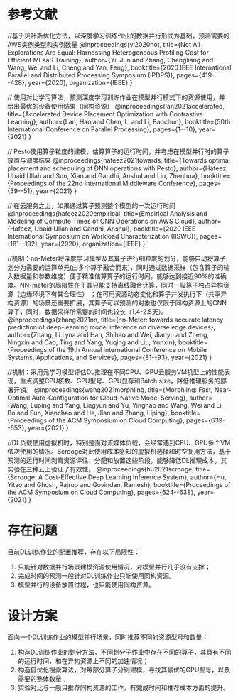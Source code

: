# 参考文献

//基于贝叶斯优化方法，以深度学习训练作业的数据并行形式为基础，预测需要的AWS实例类型和实例数量
@inproceedings{yi2020not,
  title={Not All Explorations Are Equal: Harnessing Heterogeneous Profiling Cost for Efficient MLaaS Training},
  author={Yi, Jun and Zhang, Chengliang and Wang, Wei and Li, Cheng and Yan, Feng},
  booktitle={2020 IEEE International Parallel and Distributed Processing Symposium (IPDPS)},
  pages={419--428},
  year={2020},
  organization={IEEE}
}

// 使用对比学习算法，预测深度学习训练作业在模型并行模式下的资源使用，并给出最优的设备使用结果（同构资源）
@inproceedings{lan2021accelerated,
  title={Accelerated Device Placement Optimization with Contrastive Learning},
  author={Lan, Hao and Chen, Li and Li, Baochun},
  booktitle={50th International Conference on Parallel Processing},
  pages={1--10},
  year={2021}
}

// Pesto使用算子粒度的建模，估算算子的运行时间，并考虑在模型并行时的算子放置与调度结果
@inproceedings{hafeez2021towards,
  title={Towards optimal placement and scheduling of DNN operations with Pesto},
  author={Hafeez, Ubaid Ullah and Sun, Xiao and Gandhi, Anshul and Liu, Zhenhua},
  booktitle={Proceedings of the 22nd International Middleware Conference},
  pages={39--51},
  year={2021}
}

// 在云服务之上，如果通过算子预测整个模型的一次运行时间
@inproceedings{hafeez2020empirical,
  title={Empirical Analysis and Modeling of Compute Times of CNN Operations on AWS Cloud},
  author={Hafeez, Ubaid Ullah and Gandhi, Anshul},
  booktitle={2020 IEEE International Symposium on Workload Characterization (IISWC)},
  pages={181--192},
  year={2020},
  organization={IEEE}
}

//机制：nn-Meter将深度学习模型及其算子进行细粒度的划分，能够自动将算子划分为需要的运算单元(由多个算子融合而来)，同时通过数据采样（包含算子的输入数据量和参数维度）便于精准估算算子的运行时间，能够达到接近90%的准确度。NN-meter的局限性在于其只能支持离线融合计算，同时一般算子独占异构资源（边缘环境下有其合理性） ；在可用资源动态变化和算子并发执行下（共享异构资源）的场景还需要扩展，其算子可以预测的对象也仅限于同构资源上的CNN算子，同时，数据采样所需要的时间也较长（1.4-2.5天）。
@inproceedings{zhang2021nn,
  title={nn-Meter: towards accurate latency prediction of deep-learning model inference on diverse edge devices},
  author={Zhang, Li Lyna and Han, Shihao and Wei, Jianyu and Zheng, Ningxin and Cao, Ting and Yang, Yuqing and Liu, Yunxin},
  booktitle={Proceedings of the 19th Annual International Conference on Mobile Systems, Applications, and Services},
  pages={81--93},
  year={2021}
}

//机制：采用元学习模型评估DL推理在不同CPU、GPU云服务VM机型上的性能表现，重点调整CPU核数、GPU型号、GPU显存和Batch size，降低推理服务的部署开销。
@inproceedings{wang2021morphling,
  title={Morphling: Fast, Near-Optimal Auto-Configuration for Cloud-Native Model Serving},
  author={Wang, Luping and Yang, Lingyun and Yu, Yinghao and Wang, Wei and Li, Bo and Sun, Xianchao and He, Jian and Zhang, Liping},
  booktitle={Proceedings of the ACM Symposium on Cloud Computing},
  pages={639--653},
  year={2021}
}

//DL负载使用虚拟机时，特别是面对流媒体负载，会经常遇到CPU、GPU多个VM依次使用的情况。Scrooge对此使用成本感知的虚拟机选择和时空复用方法，基于预测的运行时间剥离资源评估、分配和放置这些阶段，能够降低DL推理成本，其实验在三种云上验证了有效性。
@inproceedings{hu2021scrooge,
  title={Scrooge: A Cost-Effective Deep Learning Inference System},
  author={Hu, Yitao and Ghosh, Rajrup and Govindan, Ramesh},
  booktitle={Proceedings of the ACM Symposium on Cloud Computing},
  pages={624--638},
  year={2021}
}

# 存在问题

目前DL训练作业的配置推荐，存在以下局限性：
1. 只能针对数据并行场景建模资源使用情况，对模型并行几乎没有支撑；
2. 完成时间的预测一般针对DL训练作业只能使用同构资源。
3. 模型并行的设备放置过程，也只能使用同构资源。

# 设计方案

面向一个DL训练作业的模型并行场景，同时推荐不同的资源型号和数量：

1. 构造DL训练作业的划分方法，不同划分子作业中存在不同的算子，其具有不同的运行时间，和在异构资源上不同的加速情况；
2. 构造自优化搜索算法，对每部分算子分别建模，寻找其最优的GPU型号，以及需要的整体数量；
3. 实验对比与一般只推荐同构资源的工作，有完成时间和推荐成本方面的提升。
